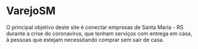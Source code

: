 # VarejoSM
O principal objetivo deste site é conectar empresas de Santa Maria - RS durante a crise do coronavírus, que tenham serviços com entrega em casa, à pessoas que estejam necessitando comprar sem sair de casa.
